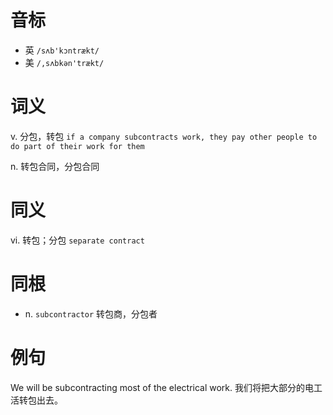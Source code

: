 # 音标

- 英 `/sʌb'kɔntrækt/`
- 美 `/,sʌbkən'trækt/`

# 词义

v. 分包，转包
`if a company subcontracts work, they pay other people to do part of their work for them`

n. 转包合同，分包合同


# 同义

vi. 转包；分包
`separate contract`

# 同根

- n. `subcontractor` 转包商，分包者

# 例句

We will be subcontracting most of the electrical work.
我们将把大部分的电工活转包出去。


